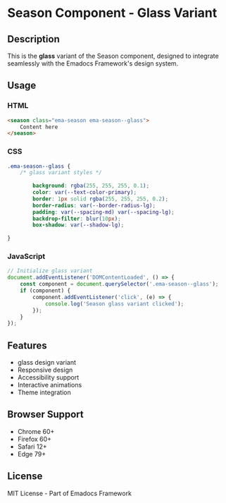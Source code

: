 # Season Component - Glass Variant

## Description
This is the **glass** variant of the Season component, designed to integrate seamlessly with the Emadocs Framework's design system.

## Usage

### HTML
```html
<season class="ema-season ema-season--glass">
    Content here
</season>
```

### CSS
```css
.ema-season--glass {
    /* glass variant styles */
    
        background: rgba(255, 255, 255, 0.1);
        color: var(--text-color-primary);
        border: 1px solid rgba(255, 255, 255, 0.2);
        border-radius: var(--border-radius-lg);
        padding: var(--spacing-md) var(--spacing-lg);
        backdrop-filter: blur(10px);
        box-shadow: var(--shadow-lg);
    
}
```

### JavaScript
```javascript
// Initialize glass variant
document.addEventListener('DOMContentLoaded', () => {
    const component = document.querySelector('.ema-season--glass');
    if (component) {
        component.addEventListener('click', (e) => {
            console.log('Season glass variant clicked');
        });
    }
});
```

## Features
- glass design variant
- Responsive design
- Accessibility support
- Interactive animations
- Theme integration

## Browser Support
- Chrome 60+
- Firefox 60+
- Safari 12+
- Edge 79+

## License
MIT License - Part of Emadocs Framework

